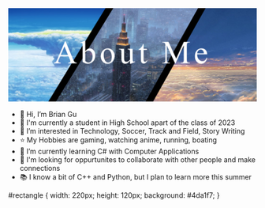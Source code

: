 <img src="GitHubBrianAboutMeBanner.jpg">

- 👋 Hi, I’m Brian Gu
- 🏫 I'm currently a student in High School apart of the class of 2023
- 👀 I’m interested in Technology, Soccer, Track and Field, Story Writing
- ⭐ My Hobbies are gaming, watching anime, running, boating
- 🌱 I’m currently learning C# with Computer Applications
- 🔎 I'm looking for oppurtunites to collaborate with other people and make connections
- 📚 I know a bit of C++ and Python, but I plan to learn more this summer

#rectangle {
    width: 220px;
    height: 120px;
    background: #4da1f7;
}
